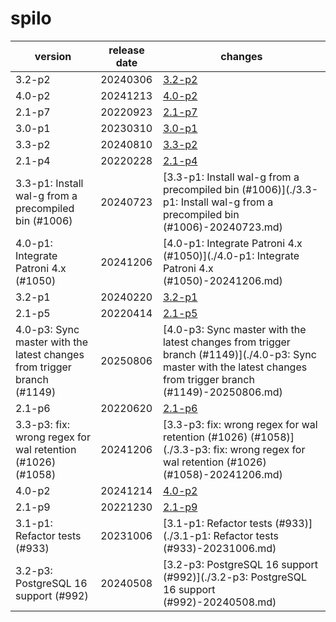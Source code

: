 # spilo	


|version|release date|changes|
|---|---|---|
|3.2-p2|20240306|[3.2-p2](./3.2-p2-20240306.md)|
|4.0-p2|20241213|[4.0-p2](./4.0-p2-20241213.md)|
|2.1-p7|20220923|[2.1-p7](./2.1-p7-20220923.md)|
|3.0-p1|20230310|[3.0-p1](./3.0-p1-20230310.md)|
|3.3-p2|20240810|[3.3-p2](./3.3-p2-20240810.md)|
|2.1-p4|20220228|[2.1-p4](./2.1-p4-20220228.md)|
|3.3-p1: Install wal-g from a precompiled bin (#1006)|20240723|[3.3-p1: Install wal-g from a precompiled bin (#1006)](./3.3-p1: Install wal-g from a precompiled bin (#1006)-20240723.md)|
|4.0-p1: Integrate Patroni 4.x (#1050)|20241206|[4.0-p1: Integrate Patroni 4.x (#1050)](./4.0-p1: Integrate Patroni 4.x (#1050)-20241206.md)|
|3.2-p1|20240220|[3.2-p1](./3.2-p1-20240220.md)|
|2.1-p5|20220414|[2.1-p5](./2.1-p5-20220414.md)|
|4.0-p3: Sync master with the latest changes from trigger branch (#1149)|20250806|[4.0-p3: Sync master with the latest changes from trigger branch (#1149)](./4.0-p3: Sync master with the latest changes from trigger branch (#1149)-20250806.md)|
|2.1-p6|20220620|[2.1-p6](./2.1-p6-20220620.md)|
|3.3-p3: fix: wrong regex for wal retention (#1026) (#1058)|20241206|[3.3-p3: fix: wrong regex for wal retention (#1026) (#1058)](./3.3-p3: fix: wrong regex for wal retention (#1026) (#1058)-20241206.md)|
|4.0-p2|20241214|[4.0-p2](./4.0-p2-20241214.md)|
|2.1-p9|20221230|[2.1-p9](./2.1-p9-20221230.md)|
|3.1-p1: Refactor tests (#933)|20231006|[3.1-p1: Refactor tests (#933)](./3.1-p1: Refactor tests (#933)-20231006.md)|
|3.2-p3: PostgreSQL 16 support (#992)|20240508|[3.2-p3: PostgreSQL 16 support (#992)](./3.2-p3: PostgreSQL 16 support (#992)-20240508.md)|
